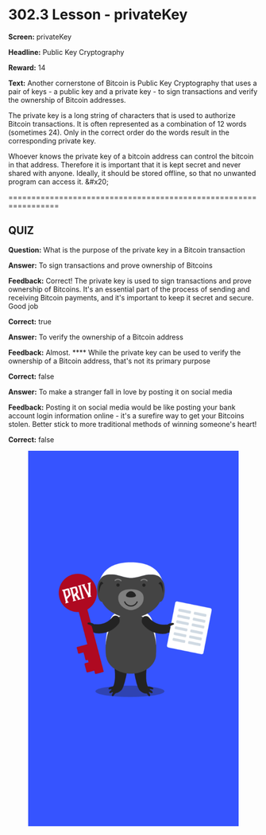 # 302.3 Lesson - privateKey

**Screen:** privateKey

**Headline:** Public Key Cryptography

**Reward:** 14

**Text:** Another cornerstone of Bitcoin is Public Key Cryptography that uses a pair of keys - a public key and a private key - to sign transactions and verify the ownership of Bitcoin addresses.

The private key is a long string of characters that is used to authorize Bitcoin transactions. It is often represented as a combination of 12 words (sometimes 24). Only in the correct order do the words result in the corresponding private key.

Whoever knows the private key of a bitcoin address can control the bitcoin in that address. Therefore it is important that it is kept secret and never shared with anyone. Ideally, it should be stored offline, so that no unwanted program can access it. &amp;#x20;


=================================================================

## QUIZ

**Question:** What is the purpose of the private key in a Bitcoin transaction


**Answer:** To sign transactions and prove ownership of Bitcoins

**Feedback:** Correct! The private key is used to sign transactions and prove ownership of Bitcoins. It&#x27;s an essential part of the process of sending and receiving Bitcoin payments, and it&#x27;s important to keep it secret and secure. Good job

**Correct:** true

**Answer:** To verify the ownership of a Bitcoin address

**Feedback:** Almost. **** While the private key can be used to verify the ownership of a Bitcoin address, that&#x27;s not its primary purpose

**Correct:** false

**Answer:** To make a stranger fall in love by posting it on social media

**Feedback:** Posting it on social media would be like posting your bank account login information online - it&#x27;s a surefire way to get your Bitcoins stolen. Better stick to more traditional methods of winning someone&#x27;s heart!

**Correct:** false


<figure><img src="../.gitbook/assets/302-03.png" alt=""><figcaption></figcaption></figure>

